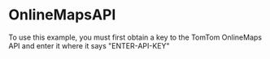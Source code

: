 # OnlineMapsAPI
To use this example, you must first obtain a key to the TomTom OnlineMaps API and enter it where it says "ENTER-API-KEY"
